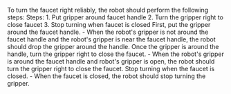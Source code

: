 To turn the faucet right reliably, the robot should perform the following steps:
    Steps:  1. Put gripper around faucet handle  2. Turn the gripper right to close faucet  3. Stop turning when faucet is closed
    First, put the gripper around the faucet handle.
    - When the robot's gripper is not around the faucet handle and the robot's gripper is near the faucet handle, the robot should drop the gripper around the handle.
    Once the gripper is around the handle, turn the gripper right to close the faucet.
    - When the robot's gripper is around the faucet handle and robot's gripper is open, the robot should turn the gripper right to close the faucet.
    Stop turning when the faucet is closed.
    - When the faucet is closed, the robot should stop turning the gripper.